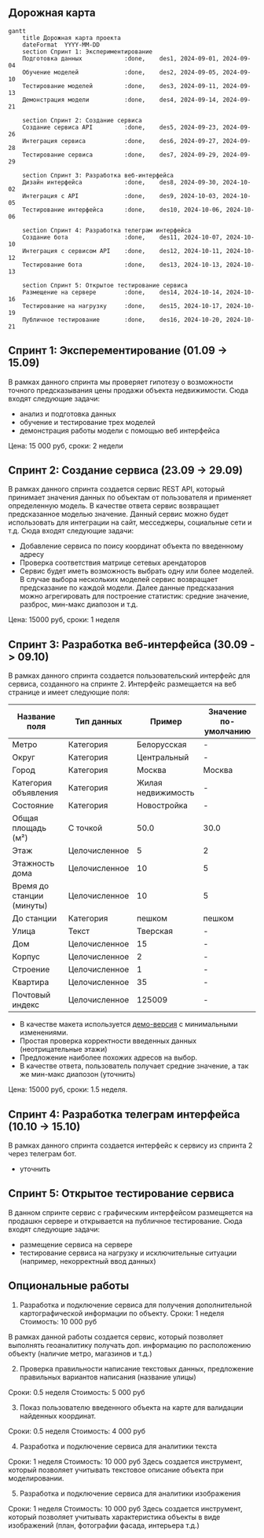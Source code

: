 ## Дорожная карта

```mermaid
gantt
    title Дорожная карта проекта
    dateFormat  YYYY-MM-DD
    section Спринт 1: Экспериментирование
    Подготовка данных            :done,    des1, 2024-09-01, 2024-09-04
    Обучение моделей             :done,    des2, 2024-09-05, 2024-09-10
    Тестирование моделей         :done,    des3, 2024-09-11, 2024-09-13
    Демонстрация модели          :done,    des4, 2024-09-14, 2024-09-21

    section Спринт 2: Создание сервиса
    Создание сервиса API         :done,    des5, 2024-09-23, 2024-09-26
    Интеграция сервиса           :done,    des6, 2024-09-27, 2024-09-28
    Тестирование сервиса         :done,    des7, 2024-09-29, 2024-09-29

    section Спринт 3: Разработка веб-интерфейса
    Дизайн интерфейса            :done,    des8, 2024-09-30, 2024-10-02
    Интеграция с API             :done,    des9, 2024-10-03, 2024-10-05
    Тестирование интерфейса      :done,    des10, 2024-10-06, 2024-10-06

    section Спринт 4: Разработка телеграм интерфейса
    Создание бота                :done,    des11, 2024-10-07, 2024-10-10
    Интеграция с сервисом API    :done,    des12, 2024-10-11, 2024-10-12
    Тестирование бота            :done,    des13, 2024-10-13, 2024-10-13

    section Спринт 5: Открытое тестирование сервиса
    Размещение на сервере        :done,    des14, 2024-10-14, 2024-10-16
    Тестирование на нагрузку     :done,    des15, 2024-10-17, 2024-10-19
    Публичное тестирование       :done,    des16, 2024-10-20, 2024-10-21
```

## Спринт 1: Эксперементирование (01.09 -> 15.09)

В рамках данного спринта мы проверяет гипотезу о возможности точного предсказывания цены продажи объекта недвижимости. Сюда входят следующие задачи:

- анализ и подготовка данных
- обучение и тестирование трех моделей
- демонстрация работы модели с помощью веб интерфейса

Цена: 15 000 руб, сроки: 2 недели

## Спринт 2: Создание сервиса (23.09 -> 29.09)

В рамках данного спринта создается сервис REST API, который принимает значения данных по объектам от пользователя и применяет определенную модель.
В качестве ответа сервис возвращает предсказанное моделью значение. Данный сервис можно будет использовать для интеграции на сайт, месседжеры, социальные сети и т.д. Сюда входят следующие задачи:

- Добавление сервиса по поису координат объекта по введенному адресу
- Проверка соответствия матрице сетевых арендаторов
- Сервис будет иметь возможность выбрать одну или более моделей. В случае выбора нескольких моделей сервис возвращает предсказание по каждой модели. Далее данные предсказания можно агрегировать для построение статистик: средние значение, разброс, мин-макс диапозон и т.д.

Цена: 15000 руб, сроки: 1 неделя


## Спринт 3: Разработка веб-интерфейса (30.09 -> 09.10)


В рамках данного спринта создается пользовательский интерфейс для сервиса, созданного на спринте 2. Интерфейс размещается на веб странице и имеет следующие поля:

| Название поля                | Тип данных        | Пример                    | Значение по-умолчанию          |
|------------------------------|-------------------|---------------------------|--------------------------------|
| Метро                        | Категория         | Белорусская               | -                              |
| Округ                        | Категория         | Центральный               | -                              |
| Город                        | Категория         | Москва                    | Москва                              |
| Категория объявления         | Категория         | Жилая недвижимость        | -                              |
| Состояние                    | Категория         | Новостройка               | -                              |
| Общая площадь (м²)           | С точкой          | 50.0                      | 30.0                           |
| Этаж                         | Целочисленное     | 5                         | 2                              |
| Этажность дома               | Целочисленное     | 10                        | 5                              |
| Время до станции (минуты)    | Целочисленное     | 10                        | 5                              |
| До станции                   | Категория         | пешком                    | пешком                         |
| Улица                        | Текст             | Тверская                  | -                              |
| Дом                          | Целочисленное     | 15                        | -                              |
| Корпус                       | Целочисленное     | 2                         | -                              |
| Строение                     | Целочисленное     | 1                         | -                              |
| Квартира                     | Целочисленное     | 35                        | -                              |
| Почтовый индекс              | Целочисленное     | 125009                    | -                              |

- В качестве макета используется [демо-версия](https://github.com/worker-one/real_estate_modeling/blob/main/maket.png) с минимальными изменениями.
- Простая проверка корректности введенных данных (неотрицательные этажи)
- Предложение наиболее похожих адресов на выбор.
- В качестве ответа, пользователь получает средние значение, а так же мин-макс диапозон (уточнить)

Цена: 15000 руб, сроки: 1.5 неделя.

## Спринт 4: Разработка телеграм интерфейса (10.10 -> 15.10)

В рамках данного спринта создается интерфейс к сервису из спринта 2 через телеграм бот.

- уточнить

## Спринт 5: Открытое тестирование сервиса

В данном спринте сервис с графическим интерфейсом размещяется на продашкн сервере и открывается на публичное тестирование. Сюда входят следующие задачи:

- размещение сервиса на сервере
- тестирование сервиса на нагрузку и исключительные ситуации (например, некорректный ввод данных)

## Опциональные работы

1. Разработка и подключение сервиса для получения дополнительной картографической информации по объекту.
Сроки: 1 неделя
Стоимость: 10 000 руб

В рамках данной работы создается сервис, который позволяет выполнять геоаналитику получать доп. информацию по расположению объекту (наличие метро, магазинов и т.д.)

2. Проверка правильности написание текстовых данных, предложение правильных вариантов написания (название улицы)

Сроки: 0.5 неделя
Стоимость: 5 000 руб

3. Показ пользователю введенного объекта на карте для валидации найденных координат.

Сроки: 0.5 неделя
Стоимость: 4 000 руб

4. Разработка и подключение сервиса для аналитики текста

Сроки: 1 неделя
Стоимость: 10 000 руб
Здесь создается инструмент, который позволяет учитывать текстовое описание объекта при моделировании.

5. Разработка и подключение сервиса для аналитики изображения

Сроки: 1 неделя
Стоимость: 10 000 руб
Здесь создается инструмент, который позволяет учитывать характеристика объекты в виде изображений (план, фотографии фасада, интерьера т.д.)
